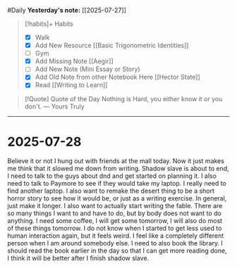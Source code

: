 #Daily
**Yesterday's note:** [[2025-07-27]]

> [!habits]+ Habits 
>- [x] Walk 
>- [x] Add New Resource [[Basic Trigonometric Identities]]
> - [ ] Gym 
> - [x] Add Missing Note [[Aegir]]
> - [ ] Add New Note (Mini Essay or Story)
> - [x] Add Old Note from other Notebook Here [[Hector State]]
> - [x] Read [[Writing to Learn]]

> [!Quote]  Quote of the Day
> Nothing is Hard, you either know it or you don't.
> — Yours Truly
 

<hr>

# 2025-07-28

Believe it or not I hung out with friends at the mall today. Now it just makes me think that it slowed me down from writing. Shadow slave is about to end, I need to talk to the guys about dnd and get started on planning it. I also need to talk to Paymore to see if they would take my laptop. I really need to find another laptop. I also want to remake the desert thing to be a short horror story to see how it would be, or just as a writing exercise. In general, just make it longer. I also want to actually start writing the fable. There are so many things I want to and have to do, but by body does not want to do anything. I need some coffee, I will get some tomorrow, I will also do most of these things tomorrow. I do not know when I started to get less used to human interaction again, but it feels weird. I feel like a completely different person when I am around somebody else. I need to also book the library. I should read the book earlier in the day so that I can get more reading done, I think it will be better after I finish shadow slave.